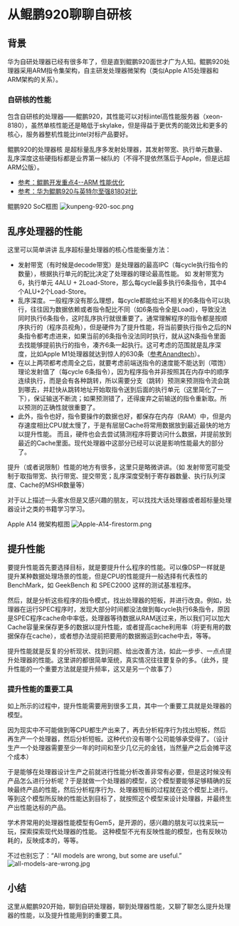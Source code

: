 # 从鲲鹏920聊聊自研核

## 背景

  华为自研处理器已经有很多年了，但是直到鲲鹏920面世才广为人知。鲲鹏920处理器采用ARM指令集架构，自主研发处理器微架构（类似Apple A15处理器和ARM架构的关系）。

### 自研核的性能

  包含自研核的处理器——鲲鹏920，其性能可以对标intel高性能服务器（xeon-8180），虽然单核性能还是略低于skylake，但是得益于更优秀的能效比和更多的核心，服务器整机性能比intel对标产品要好。

  鲲鹏920的处理器核 是超标量乱序多发射处理器，其发射带宽、执行单元数量、乱序深度这些硬指标都是业界第一梯队的（不得不提依然落后于Apple，但是远超ARM公版）。

 - [参考：鲲鹏开发重点4--ARM 性能优化](https://bbs.huaweicloud.com/blogs/280561)
 - [参考：华为鲲鹏920与英特尔至强8180对比](https://bbs.huaweicloud.com/blogs/185122)

鲲鹏920 SoC框图
![kunpeng-920-soc.png](https://upload-images.jianshu.io/upload_images/3934566-02d0e15f97ffe8b0.png?imageMogr2/auto-orient/strip%7CimageView2/2/w/1240)


## 乱序处理器的性能

  这里可以简单讲讲 乱序超标量处理器的核心性能衡量方法：
 * 发射带宽（有时候是decode带宽）是处理器的最高IPC（每cycle执行指令的数量），根据执行单元的配比决定了处理器的理论最高性能。 如 发射带宽为6，执行单元 4ALU + 2Load-Store，那么每cycle最多执行6条指令，其中4个ALU+2个Load-Store。
 * 乱序深度。一般程序没有那么理想，每cycle都能给出不相关的6条指令可以执行，往往因为数据依赖或者指令配比不同（如6条指令全是Load），导致没法同时执行6条指令，这时乱序执行就很重要了。通常理解程序的指令都是按顺序执行的（程序员视角），但是硬件为了提升性能，将当前要执行指令之后的N条指令都考虑进来，如果当前的6条指令没法同时执行，就从这N条指令里面去找能够提前执行的指令，凑齐6条一起执行。这可考虑的范围就是乱序深度，比如Apple M1处理器就达到惊人的630条（[参考Anandtech](https://www.anandtech.com/show/16226/apple-silicon-m1-a14-deep-dive/2)）。
 * 在以上两项都考虑周全之后，就要考虑前端送指令的速度能不能达到（喂饱）理论发射值了（每cycle 6条指令），因为程序指令并非按照其在内存中的顺序连续执行，而是会有各种跳转，所以需要分支（跳转）预测来预测指令流会跳到哪去，并赶快从跳转地址开始取指令送到后面的执行单元（这里简化了一下），保证输送不断流；如果预测错了，还得废弃之前输送的指令重新取。所以预测的正确性就很重要了。
 * 此外，指令也好，指令要操作的数据也好，都保存在内存（RAM）中，但是内存速度相比CPU就太慢了，于是有层层Cache将常用数据放到最近最快的地方以提升性能。 而且，硬件也会去尝试猜测程序将要访问什么数据，并提前放到最近的Cache里面。现代处理器中这部分已经可以说是影响性能最大的部分了。

提升（或者说限制）性能的地方有很多，这里只是略微讲讲。（如 发射带宽可能受制于取指带宽、执行带宽、提交带宽；乱序深度受制于寄存器数量、执行队列深度、Cache的MSHR数量等）

对于以上描述一头雾水但是又感兴趣的朋友，可以找找大话处理器或者超标量处理器设计之类的书籍学习学习。

Apple A14 微架构框图
![Apple-A14-firestorm.png](https://upload-images.jianshu.io/upload_images/3934566-9bc177ac47a9edf0.png?imageMogr2/auto-orient/strip%7CimageView2/2/w/1240)



## 提升性能

  要提升性能首先要选择目标，就是要提升什么程序的性能。可以像DSP一样就是提升某种数据处理场景的性能，但是CPU的性能提升一般选择有代表性的BenchMark，如 GeekBench 和 SPEC2000 这样的测试基准程序。

  然后，就是分析这些程序的指令模式，找出处理器的短板，并进行改良。例如，处理器在运行SPEC程序时，发现大部分时间都没法做到每cycle执行6条指令，原因是SPEC程序cache命中率低，处理器等待数据从RAM送过来，所以我们可以加大Cache容量来保存更多的数据以提升性能，或者提高cache利用率（将更有用的数据保存在cache），或者想办法提前把要用的数据搬运到cache中去，等等。

  提升性能就是反复的分析现状、找到问题、给出改善方法，如此一步步、一点点提升处理器的性能。这里讲的都很简单笼统，真实情况往往要复杂的多。（此外，提升性能的一个重要方法就是提升频率，这又是另一个故事了）

### 提升性能的重要工具

  如上所示的过程中，提升性能需要用到很多工具，其中一个重要工具就是处理器的模型。

  因为现实中不可能做到等CPU都生产出来了，再去分析程序行为找出短板，然后再生产一个处理器，然后分析短板。这种代价没有哪个公司能够承受得了。（设计生产一个处理器需要至少一年的时间和至少几亿元的金钱，当然量产之后会摊平这个成本）

  于是能够在处理器设计生产之前就进行性能分析改善非常有必要，但是这时候没有产品怎么进行分析呢？于是就做一个处理器的模型，这个模型要能够足够精确的反映最终产品的性能，然后分析程序行为、处理器短板的过程就在这个模型上进行。等到这个模型所反映的性能达到目标了，就按照这个模型来设计处理器，并最终生产出性能达标的产品。

  学术界常用的处理器性能模型有Gem5，是开源的，感兴趣的朋友可以找来玩一玩，探索探索现代处理器的性能。
  这种模型不光有反映性能的模型，也有反映功耗的，反映成本的，等等。

不过也别忘了：“All models are wrong, but some are useful.”
![all-models-are-wrong.jpg](https://upload-images.jianshu.io/upload_images/3934566-88eccb81c3033c12.jpg?imageMogr2/auto-orient/strip%7CimageView2/2/w/1240)


## 小结

  这里从鲲鹏920开始，聊到自研处理器，聊到处理器性能，又聊了聊怎么提升处理器的性能，以及提升性能用到的重要工具。

